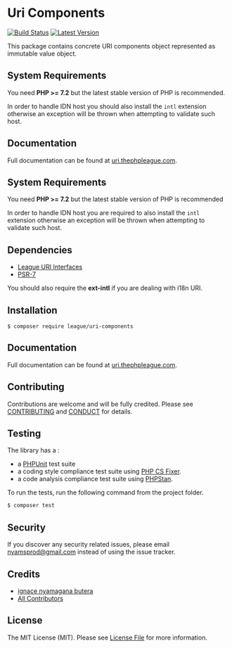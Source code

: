 Uri Components
=======

[![Build Status](https://img.shields.io/travis/thephpleague/uri/master.svg?style=flat-square)](https://travis-ci.org/thephpleague/uri-components)
[![Latest Version](https://img.shields.io/github/release/thephpleague/uri-components.svg?style=flat-square)](https://github.com/thephpleague/uri-components/releases)

This package contains concrete URI components object represented as immutable value object.

System Requirements
-------

You need **PHP >= 7.2** but the latest stable version of PHP is recommended.

In order to handle IDN host you should also install the `intl` extension otherwise an exception will be thrown when attempting to validate such host.

Documentation
------

Full documentation can be found at [uri.thephpleague.com][].

System Requirements
-------

You need **PHP >= 7.2** but the latest stable version of PHP is recommended

In order to handle IDN host you are required to also install the `intl` extension otherwise an exception will be thrown when attempting to validate such host.

Dependencies
-------

- [League URI Interfaces](https://github.com/thephpleague/uri-interfaces)
- [PSR-7][]

You should also require the **ext-intl** if you are dealing with i18n URI.

Installation
--------

```
$ composer require league/uri-components
```

Documentation
--------

Full documentation can be found at [uri.thephpleague.com][].


Contributing
-------

Contributions are welcome and will be fully credited. Please see [CONTRIBUTING](.github/CONTRIBUTING.md) and [CONDUCT](CONDUCT.md) for details.

Testing
-------

The library has a :

- a [PHPUnit](https://phpunit.de) test suite
- a coding style compliance test suite using [PHP CS Fixer](http://cs.sensiolabs.org/).
- a code analysis compliance test suite using [PHPStan](https://github.com/phpstan/phpstan).

To run the tests, run the following command from the project folder.

``` bash
$ composer test
```

Security
-------

If you discover any security related issues, please email nyamsprod@gmail.com instead of using the issue tracker.

Credits
-------

- [ignace nyamagana butera](https://github.com/nyamsprod)
- [All Contributors](https://github.com/thephpleague/uri-components/contributors)

License
-------

The MIT License (MIT). Please see [License File](LICENSE) for more information.

[PSR-2]: http://www.php-fig.org/psr/psr-2/
[PSR-4]: http://www.php-fig.org/psr/psr-4/
[PSR-7]: http://www.php-fig.org/psr/psr-7/
[RFC3986]: http://tools.ietf.org/html/rfc3986
[RFC3987]: http://tools.ietf.org/html/rfc3987
[uri.thephpleague.com]: http://uri.thephpleague.com
